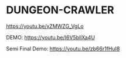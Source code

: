 # DUNGEON-CRAWLER

https://youtu.be/xZMWZG_VgLo



DEMO: https://youtu.be/I6V5bllXa4U

Semi Final Demo: https://youtu.be/zb66r1fHuI8

